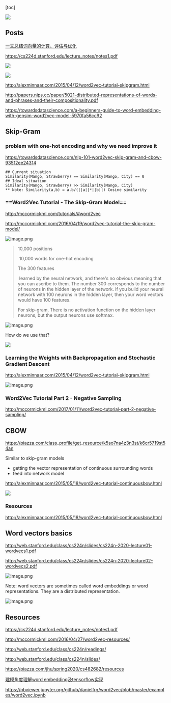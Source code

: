 [toc]















![](https://miro.medium.com/max/1400/1*cuOmGT7NevP9oJFJfVpRKA.png)







## Posts



[一文总结词向量的计算、评估与优化](https://mp.weixin.qq.com/s/RrR-iAdlnuSnRai1cwcw3A)





https://cs224d.stanford.edu/lecture_notes/notes1.pdf

![](https://i.loli.net/2020/05/28/uwtc7UfM6KHrB1O.png)





![](https://i.loli.net/2020/05/28/1HPcuOv9oreLJIm.png)



http://alexminnaar.com/2015/04/12/word2vec-tutorial-skipgram.html



http://papers.nips.cc/paper/5021-distributed-representations-of-words-and-phrases-and-their-compositionality.pdf



https://towardsdatascience.com/a-beginners-guide-to-word-embedding-with-gensim-word2vec-model-5970fa56cc92





## Skip-Gram







### problem with one-hot encoding and why we need improve it

https://towardsdatascience.com/nlp-101-word2vec-skip-gram-and-cbow-93512ee24314

```
## Current situation 
Similarity(Mango, Strawberry) == Similarity(Mango, City) == 0
## Ideal situation
Similarity(Mango, Strawberry) >> Similarity(Mango, City)
** Note: Similarity(a,b) = a.b/(||a||*||b||) Cosine similarity
```



### ==Word2Vec Tutorial - The Skip-Gram Model==

http://mccormickml.com/tutorials/#word2vec

http://mccormickml.com/2016/04/19/word2vec-tutorial-the-skip-gram-model/



![image.png](https://i.loli.net/2020/05/16/tNiwuYpVo7PbI6W.png)

> 10,000 positions
>
> ​	10,000 words for one-hot encoding
>
> The 300 features 
>
> ​	learned by the neural network, and there's no obvious meaning that you can ascribe to them. The number 300 corresponds to the number of neurons in the hidden layer of the network. If you build your neural network with 100 neurons in the hidden layer, then your word vectors would have 100 features.
>
> For skip-gram, There is no activation function on the hidden layer neurons, but the output neurons use softmax.





![image.png](https://i.loli.net/2020/05/16/sohj5PLkzUG1Axw.png)



How do we use that?

![](http://mccormickml.com/assets/word2vec/output_weights_function.png)





### Learning the Weights with Backpropagation and Stochastic Gradient Descent

http://alexminnaar.com/2015/04/12/word2vec-tutorial-skipgram.html



![image.png](https://i.loli.net/2020/05/16/MniDhJ6tgSjOcNm.png)



### Word2Vec Tutorial Part 2 - Negative Sampling



http://mccormickml.com/2017/01/11/word2vec-tutorial-part-2-negative-sampling/





## CBOW

https://piazza.com/class_profile/get_resource/k5so7na4z3n3st/k6cr5719st54an



Similar to skip-gram models

* getting the vector representation of continuous surrounding words
* feed into network model



http://alexminnaar.com/2015/05/18/word2vec-tutorial-continuousbow.html

![](http://alexminnaar.com/assets/cbow.png)

### Resources



http://alexminnaar.com/2015/05/18/word2vec-tutorial-continuousbow.html





## Word vectors basics



http://web.stanford.edu/class/cs224n/slides/cs224n-2020-lecture01-wordvecs1.pdf

http://web.stanford.edu/class/cs224n/slides/cs224n-2020-lecture02-wordvecs2.pdf



![image.png](https://i.loli.net/2020/05/16/GFTWUtQbVSawjsA.png)



Note: word vectors are sometimes called word embeddings or word representations. They are a distributed representation.





![image.png](https://i.loli.net/2020/05/16/PkECfHwtjuJsIcK.png)







## Resources

https://cs224d.stanford.edu/lecture_notes/notes1.pdf



http://mccormickml.com/2016/04/27/word2vec-resources/









http://web.stanford.edu/class/cs224n/readings/

http://web.stanford.edu/class/cs224n/slides/







https://piazza.com/jhu/spring2020/cs482682/resources

[建模角度理解word embedding及tensorflow实现](https://www.jianshu.com/p/d44ce1e3ec2f)

https://nbviewer.jupyter.org/github/danielfrg/word2vec/blob/master/examples/word2vec.ipynb